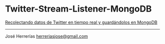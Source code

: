 # Twitter-Stream-Listener-MongoDB

[Recolectando datos de Twitter en tiempo real y guardándolos en MongoDB](http://herreriasjose.blogspot.com.es/2016/10/guardando-datos-de-twitter-en-mongodb.html)

--------------------------------------------

José Herrerías
herreriasjose@gmail.com
